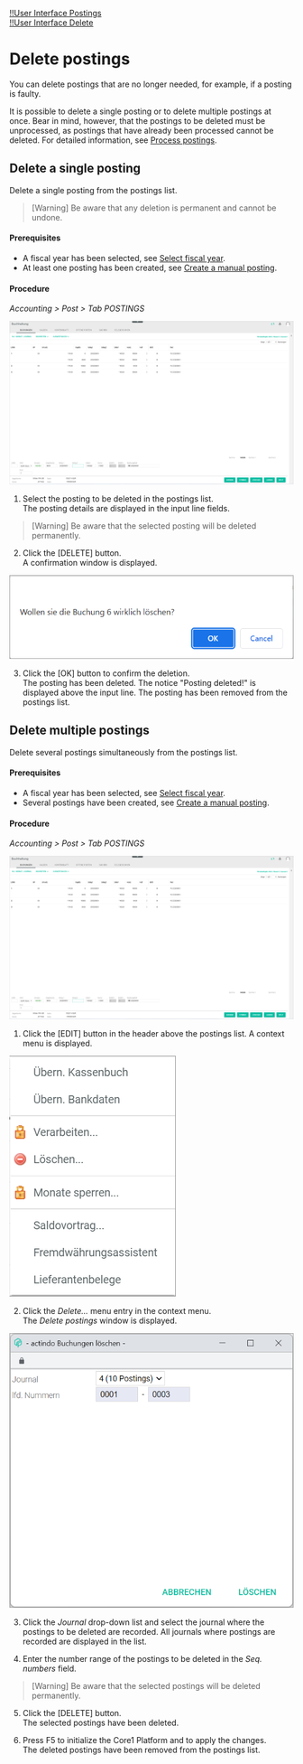 [!!User Interface Postings](../UserInterface/01a_Bookings.md)  
[!!User Interface Delete](../UserInterface/01_Book.md#delete)  


# Delete postings

You can delete postings that are no longer needed, for example, if a posting is faulty.

It is possible to delete a single posting or to delete multiple postings at once. Bear in mind, however, that the postings to be deleted must be unprocessed, as postings that have already been processed cannot be deleted. For detailed information, see [Process postings](./07_ProcessBookings.md).


## Delete a single posting

Delete a single posting from the postings list.

> [Warning] Be aware that any deletion is permanent and cannot be undone.

#### Prerequisites

- A fiscal year has been selected, see [Select fiscal year](./01_SelectFiscalYear.md).
- At least one posting has been created, see [Create a manual posting](./04_CreateManualBooking.md).

#### Procedure

*Accounting > Post > Tab POSTINGS*

![Postings](../../Assets/Screenshots/RetailSuiteAccounting/Book/Bookings/Bookings.png "[Postings]")

1. Select the posting to be deleted in the postings list.  
  The posting details are displayed in the input line fields.

  > [Warning] Be aware that the selected posting will be deleted permanently.

2. Click the [DELETE] button.  
A confirmation window is displayed.

  ![Delete confirmation](../../Assets/Screenshots/RetailSuiteAccounting/Book/Bookings/DeleteConfirmation.png "[Delete confirmation]")

3. Click the [OK] button to confirm the deletion.  
The posting has been deleted. The notice "Posting deleted!" is displayed above the input line. The posting has been removed from the postings list.


## Delete multiple postings

Delete several postings simultaneously from the postings list.

#### Prerequisites

- A fiscal year has been selected, see [Select fiscal year](./01_SelectFiscalYear.md).
- Several postings have been created, see [Create a manual posting](./04_CreateManualBooking.md).

#### Procedure

*Accounting > Post > Tab POSTINGS*

![Postings](../../Assets/Screenshots/RetailSuiteAccounting/Book/Bookings/Bookings.png "[Postings]")

1. Click the [EDIT] button in the header above the postings list.
A context menu is displayed.

  ![Edit](../../Assets/Screenshots/RetailSuiteAccounting/Book/Edit.png "[Edit]")

2. Click the *Delete...* menu entry in the context menu.     
  The *Delete postings* window is displayed.

  ![Delete postings](../../Assets/Screenshots/RetailSuiteAccounting/Book/DeleteBookings.png "[Delete postings]")

3. Click the *Journal* drop-down list and select the journal where the postings to be deleted are recorded. All journals where postings are recorded are displayed in the list.

4. Enter the number range of the postings to be deleted in the *Seq. numbers* field.

  > [Warning] Be aware that the selected postings will be deleted permanently.

5. Click the [DELETE] button.   
The selected postings have been deleted.

6. Press F5 to initialize the Core1 Platform and to apply the changes.  
 The deleted postings have been removed from the postings list.
